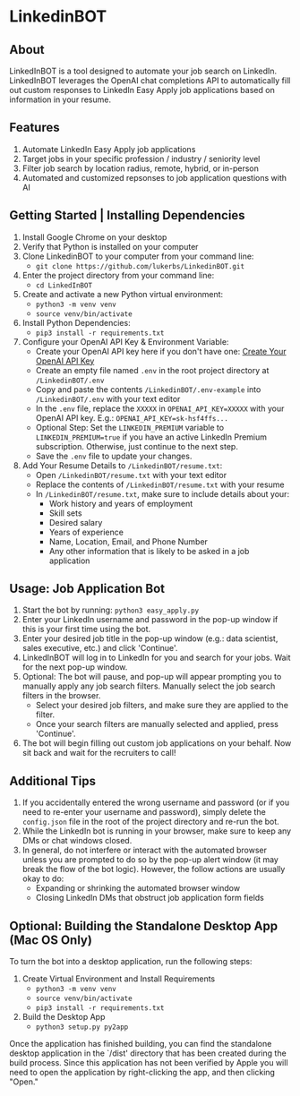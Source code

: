 # LinkedinBOT

## About 
LinkedInBOT is a tool designed to automate your job search on LinkedIn. LinkedInBOT leverages the OpenAI chat completions API to automatically fill out custom responses to LinkedIn Easy Apply job applications based on information in your resume. 

## Features
1. Automate LinkedIn Easy Apply job applications
2. Target jobs in your specific profession / industry / seniority level
3. Filter job search by location radius, remote, hybrid, or in-person
4. Automated and customized repsonses to job application questions with AI

## Getting Started | Installing Dependencies
1. Install Google Chrome on your desktop
2. Verify that Python is installed on your computer
2. Clone LinkedinBOT to your computer from your command line:
	- `git clone https://github.com/lukerbs/LinkedinBOT.git`
3. Enter the project directory from your command line:
	- `cd LinkedInBOT`
4. Create and activate a new Python virtual environment:
	- `python3 -m venv venv`
	- `source venv/bin/activate`
4. Install Python Dependencies:
	- `pip3 install -r requirements.txt`
5. Configure your OpenAI API Key & Environment Variable:
	- Create your OpenAI API key here if you don't have one: [Create Your OpenAI API Key](https://platform.openai.com/docs/guides/production-best-practices/api-keys)
	- Create an empty file named `.env` in the root project directory at `/LinkedinBOT/.env`
	- Copy and paste the contents `/LinkedinBOT/.env-example` into `/LinkedinBOT/.env` with your text editor
	- In the `.env` file, replace the `XXXXX` in `OPENAI_API_KEY=XXXXX` with your OpenAI API key. E.g.: `OPENAI_API_KEY=sk-hsf4ffs...`
	- Optional Step: Set the `LINKEDIN_PREMIUM` variable to `LINKEDIN_PREMIUM=true` if you have an active LinkedIn Premium subscription. Otherwise, just continue to the next step. 
	- Save the `.env` file to update your changes. 
6. Add Your Resume Details to `/LinkedinBOT/resume.txt`:
	- Open `/LinkedinBOT/resume.txt` with your text editor
	- Replace the contents of `/LinkedinBOT/resume.txt` with your resume 
	- In `/LinkedinBOT/resume.txt`, make sure to include details about your:
		- Work history and years of employment
		- Skill sets
		- Desired salary
		- Years of experience
		- Name, Location, Email, and Phone Number
		- Any other information that is likely to be asked in a job application

## Usage: Job Application Bot 
1. Start the bot by running: `python3 easy_apply.py`
2. Enter your LinkedIn username and password in the pop-up window if this is your first time using the bot.
3. Enter your desired job title in the pop-up window (e.g.: data scientist, sales executive, etc.) and click 'Continue'.
4. LinkedInBOT will log in to LinkedIn for you and search for your jobs. Wait for the next pop-up window. 
5. Optional: The bot will pause, and pop-up will appear prompting you to manually apply any job search filters. Manually select the job search filters in the browser.
	- Select your desired job filters, and make sure they are applied to the filter. 
	- Once your search filters are manually selected and applied, press 'Continue'. 
6. The bot will begin filling out custom job applications on your behalf. Now sit back and wait for the recruiters to call!

## Additional Tips
1. If you accidentally entered the wrong username and password (or if you need to re-enter your username and password), simply delete the `config.json` file in the root of the project directory and re-run the bot.
2. While the LinkedIn bot is running in your browser, make sure to keep any DMs or chat windows closed. 
3. In general, do not interfere or interact with the automated browser unless you are prompted to do so by the pop-up alert window (it may break the flow of the bot logic). However, the follow actions are usually okay to do:
	- Expanding or shrinking the automated browser window
	- Closing LinkedIn DMs that obstruct job application form fields

## Optional: Building the Standalone Desktop App (Mac OS Only)
To turn the bot into a desktop application, run the following steps:
1. Create Virtual Environment and Install Requirements
	- `python3 -m venv venv`
	- `source venv/bin/activate`
	- `pip3 install -r requirements.txt`
2. Build the Desktop App
	- `python3 setup.py py2app`

Once the application has finished building, you can find the standalone desktop application in the `/dist' directory that has been created during the build process. Since this application has not been verified by Apple you will need to open the application by right-clicking the app, and then clicking "Open."
